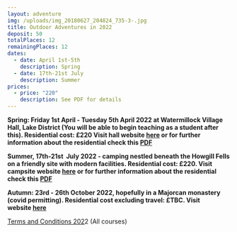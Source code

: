 ```yaml
---
layout: adventure
img: /uploads/img_20180627_204824_735-3-.jpg
title: Outdoor Adventures in 2022
deposit: 50
totalPlaces: 12
remainingPlaces: 12
dates:
  - date: April 1st-5th
    description: Spring
  - date: 17th-21st July
    description: Summer
prices:
  - price: "220"
    description: See PDF for details
---
```

**Spring: Friday 1st April - Tuesday 5th April 2022 at Watermillock Village Hall, Lake District (You will be able to begin teaching as a student after this). Residential cost: £220 Visit hall website [here](https://www.watermillockvillagehall.co.uk/) or for further information about the residential check this [PDF](https://www.dropbox.com/s/iell197vkhwzoi0/Spectrums%20Spirals%20and%20Spheres.pdf?dl=0)**

**Summer, 17th-21st  July 2022 - camping nestled beneath the Howgill Fells on a friendly site with modern facilities. Residential cost: £220. Visit campsite website [here](https://www.lowgreensidefarmcampsite.co.uk/) or for further information about the residential check this [PDF](https://www.dropbox.com/s/oytydfsv3ny17j2/Howgills%20Residential.pdf?dl=0)**

**Autumn: 23rd - 26th October 2022, hopefully in a Majorcan monastery (covid permitting). Residential cost excluding travel: £TBC. Visit website [here](https://www.lluc.net/en/)**

[Terms and Conditions 202](https://www.dropbox.com/s/xvbdumyojhcmytw/Terms%20and%20Conditions%202020.pdf?dl=0)2 (All courses)